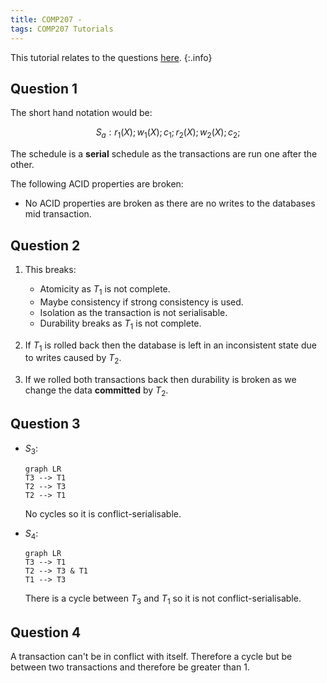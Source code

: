 ```yaml
---
title: COMP207 - 
tags: COMP207 Tutorials
---
```

This tutorial relates to the questions [here](https://liverpool.instructure.com/courses/46572/pages/tutorial-3).
{:.info}

## Question 1
The short hand notation would be:

$$
S_a: r_1(X);w_1(X);c_1;r_2(X);w_2(X);c_2;
$$

The schedule is a **serial** schedule as the transactions are run one after the other.

The following ACID properties are broken:

* No ACID properties are broken as there are no writes to the databases mid transaction.

## Question 2
1. This breaks:
	* Atomicity as $T_1$ is not complete.
	* Maybe consistency if strong consistency is used.
	* Isolation as the transaction is not serialisable.
	* Durability breaks as $T_1$ is not complete.

1. If $T_1$ is rolled back then the database is left in an inconsistent state due to writes caused by $T_2$.
1. If we rolled both transactions back then durability is broken as we change the data **committed** by $T_2$.

## Question 3
* $S_3$:
	
	```mermaid
	graph LR
	T3 --> T1
	T2 --> T3
	T2 --> T1
	```
	
	No cycles so it is conflict-serialisable.
* $S_4$:
	
	```mermaid
	graph LR
	T3 --> T1
	T2 --> T3 & T1
	T1 --> T3
	```
	
	There is a cycle between $T_3$ and $T_1$ so it is not conflict-serialisable.
	
## Question 4
A transaction can't be in conflict with itself. Therefore a cycle but be between two transactions and therefore be greater than 1.